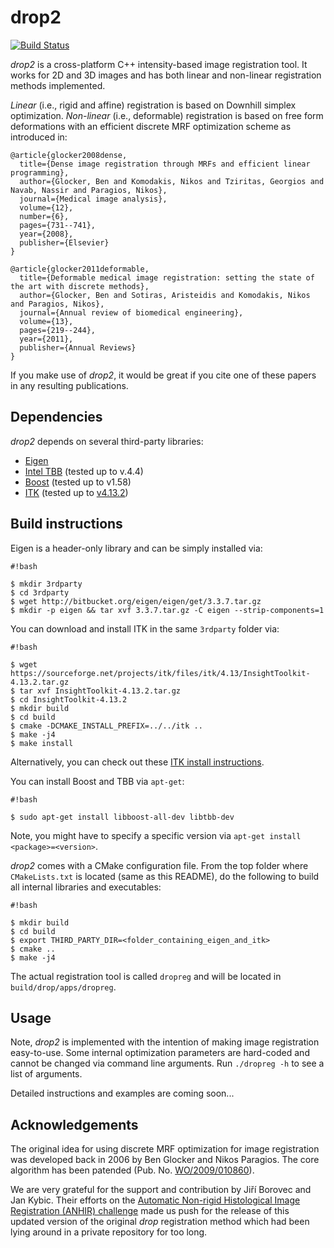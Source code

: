 # drop2

[![Build Status](https://travis-ci.org/biomedia-mira/drop2.svg?branch=master)](https://travis-ci.org/biomedia-mira/drop2)

*drop2* is a cross-platform C++ intensity-based image registration tool. It works for 2D and 3D images and has both linear and non-linear registration methods implemented.

*Linear* (i.e., rigid and affine) registration is based on Downhill simplex optimization. *Non-linear* (i.e., deformable) registration is based on free form deformations with an efficient discrete MRF optimization scheme as introduced in:

```
@article{glocker2008dense,
  title={Dense image registration through MRFs and efficient linear programming},
  author={Glocker, Ben and Komodakis, Nikos and Tziritas, Georgios and Navab, Nassir and Paragios, Nikos},
  journal={Medical image analysis},
  volume={12},
  number={6},
  pages={731--741},
  year={2008},
  publisher={Elsevier}
}

@article{glocker2011deformable,
  title={Deformable medical image registration: setting the state of the art with discrete methods},
  author={Glocker, Ben and Sotiras, Aristeidis and Komodakis, Nikos and Paragios, Nikos},
  journal={Annual review of biomedical engineering},
  volume={13},
  pages={219--244},
  year={2011},
  publisher={Annual Reviews}
}
```

If you make use of *drop2*, it would be great if you cite one of these papers in any resulting publications.

## Dependencies

*drop2* depends on several third-party libraries:

* [Eigen](eigen.tuxfamily.org)
* [Intel TBB](https://www.threadingbuildingblocks.org/) (tested up to v.4.4)
* [Boost](http://www.boost.org/) (tested up to v1.58)
* [ITK](http://itk.org) (tested up to [v4.13.2](https://sourceforge.net/projects/itk/files/itk/4.13/InsightToolkit-4.13.2.tar.gz))

## Build instructions

Eigen is a header-only library and can be simply installed via:

```
#!bash

$ mkdir 3rdparty
$ cd 3rdparty
$ wget http://bitbucket.org/eigen/eigen/get/3.3.7.tar.gz
$ mkdir -p eigen && tar xvf 3.3.7.tar.gz -C eigen --strip-components=1
```

You can download and install ITK in the same `3rdparty` folder via:

```
#!bash

$ wget https://sourceforge.net/projects/itk/files/itk/4.13/InsightToolkit-4.13.2.tar.gz
$ tar xvf InsightToolkit-4.13.2.tar.gz
$ cd InsightToolkit-4.13.2
$ mkdir build
$ cd build
$ cmake -DCMAKE_INSTALL_PREFIX=../../itk ..
$ make -j4
$ make install
```

Alternatively, you can check out these [ITK install instructions](https://itk.org/Wiki/ITK/Getting_Started/Build/Linux).

You can install Boost and TBB via `apt-get`:

```
#!bash

$ sudo apt-get install libboost-all-dev libtbb-dev
```

Note, you might have to specify a specific version via `apt-get install <package>=<version>`.

*drop2* comes with a CMake configuration file. From the top folder where `CMakeLists.txt` is located (same as this README), do the following to build all internal libraries and executables:

```
#!bash

$ mkdir build
$ cd build
$ export THIRD_PARTY_DIR=<folder_containing_eigen_and_itk>
$ cmake ..
$ make -j4

```

The actual registration tool is called `dropreg` and will be located in `build/drop/apps/dropreg`.

## Usage

Note, *drop2* is implemented with the intention of making image registration easy-to-use. Some internal optimization parameters are hard-coded and cannot be changed via command line arguments. Run `./dropreg -h` to see a list of arguments.

Detailed instructions and examples are coming soon...

## Acknowledgements

The original idea for using discrete MRF optimization for image registration was developed back in 2006 by Ben Glocker and Nikos Paragios. The core algorithm has been patended (Pub. No. [WO/2009/010860](https://patentscope.wipo.int/search/en/detail.jsf?docId=WO2009010860)).

We are very grateful for the support and contribution by Jiří Borovec and Jan Kybic. Their efforts on the [Automatic Non-rigid Histological Image Registration (ANHIR) challenge](https://anhir.grand-challenge.org/) made us push for the release of this updated version of the original *drop* registration method which had been lying around in a private repository for too long.
